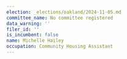 ```yaml
---
election: _elections/oakland/2024-11-05.md
committee_name: No committee registered
data_warning: ''
filer_id: ''
is_incumbent: false
name: Michelle Hailey
occupation: Community Housing Assistant
---
```

